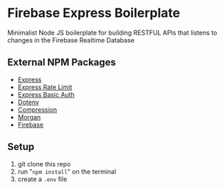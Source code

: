 # Firebase Express Boilerplate

Minimalist Node JS boilerplate for building RESTFUL APIs that listens to changes in the Firebase Realtime Database

## External NPM Packages
- [Express](https://www.npmjs.com/package/express)
- [Express Rate Limit](https://www.npmjs.com/package/express-rate-limit)
- [Express Basic Auth](https://www.npmjs.com/package/express-basic-auth)
- [Dotenv](https://www.npmjs.com/package/dotenv)
- [Compression](https://www.npmjs.com/package/compression)
- [Morgan](https://www.npmjs.com/package/morgan)
- [Firebase](https://www.npmjs.com/package/firebase)

## **Setup**
1. git clone this repo
2. run "`npm install`" on the terminal
3. create a `.env` file
